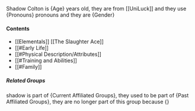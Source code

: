 Shadow Colton is {Age} years old, they are from [[UniLuck]] and they use {Pronouns} pronouns and they are {Gender}
#### Contents
- [[Elementals]] [[The Slaughter Ace]]
- [[#Early Life]]
- [[#Physical Description/Attributes]]
- [[#Training and Abilities]]
- [[#Family]]

##### Related Groups
shadow is part of {Current Affiliated Groups}, they used to be part of {Past Affiliated Groups}, they are no longer part of this group because {}